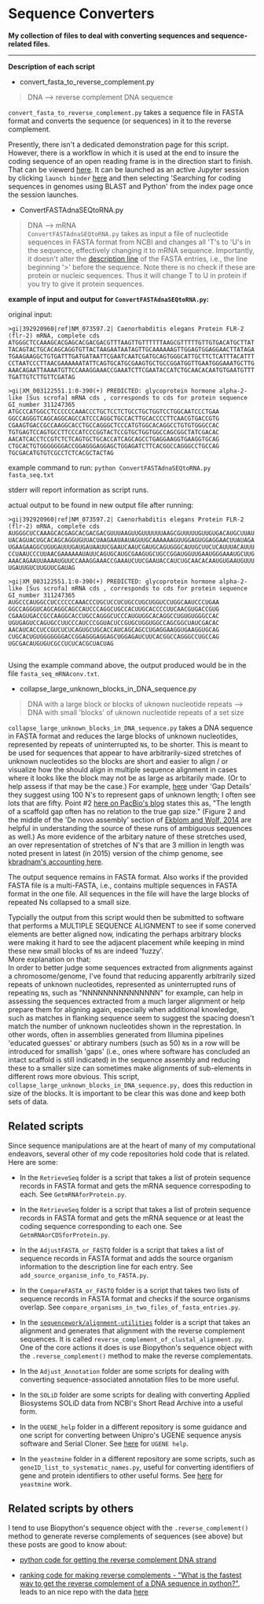 Sequence Converters
===================

**My collection of files to deal with converting sequences and sequence-related files.**

---

**Description of each script**

- convert_fasta_to_reverse_complement.py
> DNA -->  reverse complement DNA sequence

`convert_fasta_to_reverse_complement.py` takes a sequence file in FASTA format and converts the sequence (or sequences) in it to the reverse complement.

Presently, there isn't a dedicated demonstration page for this script. However, there is a workflow in which it is used at the end to insure the coding sequence of an open reading frame is in the direction start to finish. That can be viewerd [here](https://nbviewer.jupyter.org/github/fomightez/blast-binder/blob/master/notebooks/Searching%20for%20coding%20sequences%20in%20genomes%20using%20BLAST%20and%20Python.ipynb). It can be launched as an active Jupyter session by clicking `launch binder` [here](https://github.com/fomightez/blast-binder) and then selecting 'Searching for coding sequences in genomes using BLAST and Python' from the index page once the session launches.

- ConvertFASTAdnaSEQtoRNA.py     

> DNA --> mRNA  
`ConvertFASTAdnaSEQtoRNA.py` takes as input a file of nucleotide sequences in FASTA format from NCBI and changes all 'T's to 'U's in the sequence, effectively changing it to mRNA sequence. Importantly, it doesn't alter the [description line](http://blast.ncbi.nlm.nih.gov/blastcgihelp.shtml) of the FASTA entries, i.e., the line beginning '>' before the sequence. Note there is no check if these are protein or nucleic sequences. Thus it will change T to U in protein if you try to give it protein sequences.

**example of input and output for `ConvertFASTAdnaSEQtoRNA.py`:**

original input:
```
>gi|392920960|ref|NM_073597.2| Caenorhabditis elegans Protein FLR-2 (flr-2) mRNA, complete cds
ATGGGCTCCAAAGCACGAGCACGACGACGTTTAAGTTGTTTTTTAAGCGTTTTTGTTGTGACATGCTTAT
TACAGTACTGCACAGCAGGTGTTACTAAGAATAATAGTTGCAAAAAAGTTGGAGTGGAGGAACTTATAGA
TGAAGAAGGCTGTGATTTGATGATAATTCGAATCAATCGATGCAGTGGGCATTGCTTCTCATTTACATTT
CCTAATCCCTTAACGAAAAAATATTCAGTGCATGCGAAGTGCTGCCGGATGGTTGAATGGGAAATGCTTG
AAACAGAATTAAAATGTTCCAAAGGAAACCGAAATCTTCGAATACCATCTGCAACACAATGTGAATGTTT
TGATTGTCTTGTTCGATAG

>gi|XM_003122551.1:0-390(+) PREDICTED: glycoprotein hormone alpha-2-like [Sus scrofa] mRNA cds , corresponds to cds for protein sequence GI_number 311247365
ATGCCCATGGCCTCCCCCCAAACCCTGCTCCTCTGCCTGCTGGTCCTGGCAATCCCTGAA
GGCCAGGGTCAGCAGGCAGCCATCCCAGGCTGCCACTTGCACCCCTTCAACGTGACCGTG
CGAAGTGACCGCCAAGGCACCTGCCAGGGCTCCCATGTGGCACAGGCCTGTGTGGGCCAC
TGTGAGTCCAGTGCCTTCCCATCCCGGTACTCCGTGCTGGTGGCCAGCGGCTATCGACAC
AACATCACCTCCGTCTCTCAGTGCTGCACCATCAGCAGCCTGAGGAAGGTGAAGGTGCAG
CTGCACTGTGGGGGGGACCGGAGGGAGGAGCTGGAGATCTTCACGGCCAGGGCCTGCCAG
TGCGACATGTGTCGCCTCTCACGCTACTAG
```
example command to run:
`python ConvertFASTAdnaSEQtoRNA.py fasta_seq.txt`

stderr will report information as script runs.

actual output to be found in new output file after running:
```
>gi|392920960|ref|NM_073597.2| Caenorhabditis elegans Protein FLR-2 (flr-2) mRNA, complete cds
AUGGGCUCCAAAGCACGAGCACGACGACGUUUAAGUUGUUUUUUAAGCGUUUUUGUUGUGACAUGCUUAU
UACAGUACUGCACAGCAGGUGUUACUAAGAAUAAUAGUUGCAAAAAAGUUGGAGUGGAGGAACUUAUAGA
UGAAGAAGGCUGUGAUUUGAUGAUAAUUCGAAUCAAUCGAUGCAGUGGGCAUUGCUUCUCAUUUACAUUU
CCUAAUCCCUUAACGAAAAAAUAUUCAGUGCAUGCGAAGUGCUGCCGGAUGGUUGAAUGGGAAAUGCUUG
AAACAGAAUUAAAAUGUUCCAAAGGAAACCGAAAUCUUCGAAUACCAUCUGCAACACAAUGUGAAUGUUU
UGAUUGUCUUGUUCGAUAG

>gi|XM_003122551.1:0-390(+) PREDICTED: glycoprotein hormone alpha-2-like [Sus scrofa] mRNA cds , corresponds to cds for protein sequence GI_number 311247365
AUGCCCAUGGCCUCCCCCCAAACCCUGCUCCUCUGCCUGCUGGUCCUGGCAAUCCCUGAA
GGCCAGGGUCAGCAGGCAGCCAUCCCAGGCUGCCACUUGCACCCCUUCAACGUGACCGUG
CGAAGUGACCGCCAAGGCACCUGCCAGGGCUCCCAUGUGGCACAGGCCUGUGUGGGCCAC
UGUGAGUCCAGUGCCUUCCCAUCCCGGUACUCCGUGCUGGUGGCCAGCGGCUAUCGACAC
AACAUCACCUCCGUCUCUCAGUGCUGCACCAUCAGCAGCCUGAGGAAGGUGAAGGUGCAG
CUGCACUGUGGGGGGGACCGGAGGGAGGAGCUGGAGAUCUUCACGGCCAGGGCCUGCCAG
UGCGACAUGUGUCGCCUCUCACGCUACUAG


```
Using the example command above, the output produced would be in the file `fasta_seq_mRNAconv.txt`.


- collapse_large_unknown_blocks_in_DNA_sequence.py
> DNA with a large block or blocks of uknown nucleotide repeats -->  DNA with small 'blocks' of uknown nucleotide repeats of a set size 

`collapse_large_unknown_blocks_in_DNA_sequence.py` takes a DNA sequence in FASTA format and reduces the large blocks of unknown nucleotides, represented by repeats of uninterrupted `N`s, to be shorter. This is meant to be used for sequences that appear to have arbitrarily-sized stretches of unknown nucleotides so the blocks are short and easier to align / or visualize how the should align in multiple sequence alignment in cases where it looks like the block may not be as large as arbitarily made. (Or to help assess if that may be the case.) For example, [here](https://www.ncbi.nlm.nih.gov/genbank/wgs_gapped/) under 'Gap Details' they suggest using 100 N's to represent gaps of unknown length; I often see lots that are fifty. Point #2 [here on PacBio's blog](https://www.pacb.com/blog/genomes-vs-gennnnes-difference-contigs-scaffolds-genome-assemblies/) states this as, "The length of a scaffold gap often has no relation to the true gap size." (Figure 2 and the middle of the 'De novo assembly' section of [Ekblom and Wolf, 2014](https://www.ncbi.nlm.nih.gov/pmc/articles/PMC4231593/) are helpful in understanding the source of these runs of ambiguous sequences as well.) As more evidence of the arbitary nature of these stretches used, an over representation of stretches of N's that are 3 million in length was noted present in latest (in 2015) version of the chimp genome, see [kbradnam's accounting here](https://www.reddit.com/r/bioinformatics/comments/35mquv/question_counting_the_number_of_ns_in_the_chimp/). 

The output sequence remains in FASTA format. Also works if the provided FASTA file is a multi-FASTA, i.e., contains multiple sequences in FASTA format in the one file. All sequences in the file will have the large blocks of repeated Ns collapsed to a small size. 

Typcially the output from this script would then be submitted to software that performs a MULTIPLE SEQUENCE ALIGNMENT to see if some conerved elements are better aligned now, indicating the perhaps arbitrary blocks were making it hard to see the adjacent placement while keeping in mind these new small blocks of `N`s are indeed 'fuzzy'.  
More explanation on that:  
In order to better judge some sequences extracted from alignments against a chromosome/genome, I've found that reducing apparently arbitrarily sized repeats of unknown nucleotides, represented as uninterrupted runs of  repeating `N`s, such as "NNNNNNNNNNNNNNN" for example, can help in assessing the sequences extracted from a much larger alignment or help prepare them for aligning again, especially when additional knowledge, such as matches in flanking sequence seem to suggest the spacing doesn't match the number of unknown nucleotides shown in the represtation. In other words, often in assemblies generated from Illumina pipelines 'educated guesses' or abtirary numbers (such as 50) `N`s in a row will be introduced for smallish 'gaps' (i.e., ones where software has concluded an intact scaffold is still indicated) in the sequence assembly and reducing these to a smaller size can sometimes make alignments of sub-elements in different rows more obvious.  This script, `collapse_large_unknown_blocks_in_DNA_sequence.py,` does this reduction in size of the blocks. It is important to be clear this was done and keep both sets of data.





Related scripts
---------------

Since sequence manipulations are at the heart of many of my computational endeavors, several other of my code repositories hold code that is related. Here are some:


 - In the `RetrieveSeq` folder is a script that takes a list of protein sequence records in FASTA format and gets the mRNA sequence correspoding to each. See `GetmRNAforProtein.py`.

- In the `RetrieveSeq` folder is a script that takes a list of protein sequence records in FASTA format and gets the mRNA sequence or at least the coding sequence corresponding to each one. See `GetmRNAorCDSforProtein.py`.

- In the `AdjustFASTA_or_FASTQ` folder is a script that takes a list of sequence records in FASTA format and adds the source organism information to the description line for each entry. See `add_source_organism_info_to_FASTA.py`.

- In the `CompareFASTA_or_FASTQ` folder is a script that takes two lists of sequence records in FASTA format and checks if the source organisms overlap. See `compare_organisms_in_two_files_of_fasta_entries.py`.

- In the [`sequencework/alignment-utilities`](https://github.com/fomightez/sequencework/tree/master/alignment-utilities) folder is a script that takes an alignment and generates that alignment with the reverse complement sequences. It is called `reverse_complement_of_clustal_alignment.py`. One of the core actions it does is use Biopython's sequence object with the `.reverse_complement()` method to make the reverse complementats.

- In the `Adjust_Annotation` folder are some scripts for dealing with converting sequence-associated annotation files to be more useful.

- In the `SOLiD` folder are some scripts for dealing with converting Applied Biosystems SOLiD data from NCBI's Short Read Archive into a useful form.

- In the `UGENE_help` folder in a different repository is some guidance and one script for converting between Unipro's UGENE sequence anysis software and Serial Cloner. See [here](https://github.com/fomightez/UGENE_help) for `UGENE help`.

- In the `yeastmine` folder in a different repository are some scripts, such as `geneID_list_to_systematic_names.py`, useful for converting identifiers of gene and protein identifiers to other useful forms. See [here](https://github.com/fomightez/yeastmine) for `yeastmine` work.


Related scripts by others
------------------------

I tend to use Biopython's sequence object with the `.reverse_complement()` method to generate reverse complements of sequences (see above) but these posts are good to know about:

- [python code for getting the reverse complement DNA strand](http://crazyhottommy.blogspot.com/2013/10/python-code-for-getting-reverse.html)

- [ranking code for making reverse complements - "What is the fastest way to get the reverse complement of a DNA sequence in python?"](https://bioinformatics.stackexchange.com/questions/3583/what-is-the-fastest-way-to-get-the-reverse-complement-of-a-dna-sequence-in-pytho?rq=1), leads to an nice repo with the data [here](https://github.com/conchoecia/fastest_rc_python)
